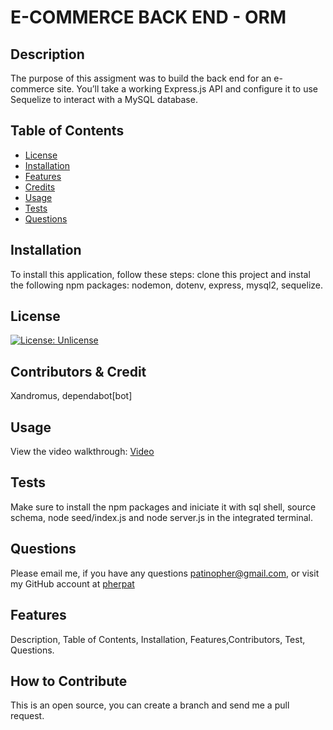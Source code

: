 # E-COMMERCE BACK END - ORM

## Description

  The purpose of this assigment was to build the back end for an e-commerce site. You’ll take a working Express.js API and configure it to use Sequelize to interact with a MySQL database.

 ## Table of Contents

 - [License](#license)
 - [Installation](#installation)
 - [Features](#features)
 - [Credits](#contributors--credit)
 - [Usage](#usage)
 - [Tests](#tests)
 - [Questions](#questions)

 ## Installation

To install this application, follow these steps:
clone this project and instal the following npm packages: 
nodemon,
 dotenv,
 express,
 mysql2,
 sequelize.

## License

 [![License: Unlicense](https://img.shields.io/badge/license-Unlicense-blue.svg)](http://unlicense.org/) 

## Contributors & Credit

 Xandromus, 
 dependabot[bot]

## Usage
View the video walkthrough: [Video](https://)

## Tests

Make sure to install the npm packages and iniciate it with sql shell, source schema, node seed/index.js and node server.js in the integrated terminal.

## Questions
 Please email me, if you have any questions
patinopher@gmail.com, or visit my GitHub account at
[pherpat](https://github.com/pherpat)

## Features

 Description, Table of Contents, Installation, Features,Contributors, Test, Questions.

## How to Contribute

 This is an open source, you can create a branch and send me a pull request.

 

